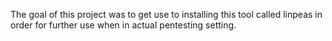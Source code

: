 The goal of this project was to get use to installing this tool called linpeas in order for further use when in actual pentesting setting.


